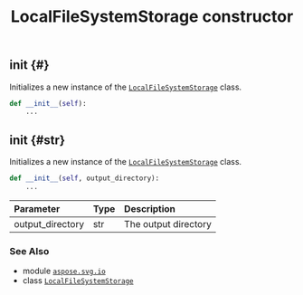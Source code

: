 ﻿---
title: LocalFileSystemStorage constructor
second_title: Aspose.SVG for Python via .NET API References
description: 
type: docs
weight: 10
url: /python-net/aspose.svg.io/localfilesystemstorage/__init__/
is_root: false
---

## __init__ {#}

Initializes a new instance of the [`LocalFileSystemStorage`](/svg/python-net/aspose.svg.io/localfilesystemstorage) class.



```python
def __init__(self):
    ...
```




## __init__ {#str}

Initializes a new instance of the [`LocalFileSystemStorage`](/svg/python-net/aspose.svg.io/localfilesystemstorage) class.



```python
def __init__(self, output_directory):
    ...
```


| Parameter | Type | Description |
| :- | :- | :- |
| output_directory | str | The output directory |



### See Also
* module [`aspose.svg.io`](../../)
* class [`LocalFileSystemStorage`](/svg/python-net/aspose.svg.io/localfilesystemstorage)
